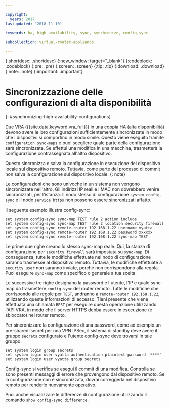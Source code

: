 ```yaml
---

copyright:
  years: 2017
lastupdated: "2018-11-10"

keywords: ha, high availability, sync, synchronize, config-sync

subcollection: virtual-router-appliance

---
```


{:shortdesc: .shortdesc}
{:new_window: target="_blank"}
{:codeblock: .codeblock}
{:pre: .pre}
{:screen: .screen}
{:tip: .tip}
{:download: .download}
{:note: .note}
{:important: .important}

# Sincronizzazione delle configurazioni di alta disponibilità
{: #synchronizing-high-availability-configurations}

Due VRA ({{site.data.keyword.vra_full}}) in una coppia HA (alta disponibilità) devono avere le loro configurazioni sufficientemente sincronizzate in modo che i dispositivi si comportino in modo simile. Questo viene eseguito tramite `configuration sync-maps` e puoi scegliere quale parte della configurazione sarà sincronizzata. Se effettui una modifica in una macchina, trasmetterà la configurazione contrassegnata all'altro dispositivo.

Questo sincronizza e salva la configurazione in esecuzione del dispositivo locale sul dispositivo remoto. Tuttavia, come parte del processo di commit non salva la configurazione sul dispositivo locale.
{: note}

Le configurazioni che sono univoche in un sistema non vengono sincronizzate nell'altro. Gli indirizzi IP reali e i MAC non dovrebbero venire sincronizzati, per l'istanza. Il nodo stesso di configurazione `system config-sync` e il nodo `service https` non possono essere sincronizzati affatto.

Il seguente esempio illustra config-sync:

```
set system config-sync sync-map TEST rule 2 action include
set system config-sync sync-map TEST rule 2 location security firewall
set system config-sync remote-router 192.168.1.22 username vyatta
set system config-sync remote-router 192.168.1.22 password xxxxxx
set system config-sync remote-router 192.168.1.22 sync-map TEST
```

Le prime due righe creano lo stesso sync-map reale. Qui, la stanza di configurazione per `security firewall` sarà impostata su `sync-map`. Di conseguenza, tutte le modifiche effettuate nel nodo di configurazione saranno trasmesse al dispositivo remoto. Tuttavia, le modifiche effettuate a `security user` non saranno inviate, perché non corrispondono alla regola. Puoi eseguire `sync-map` come specifico o generale a tua scelta.

Le successive tre righe designano la password e l'utente, l'IP e quale sync-map da trasmettere `config-sync` del router remoto. Tutte le modifiche che corrispondo alle regole per `TEST`, andranno a `remote-router 192.168.1.22`, utilizzando queste informazioni di accesso. Tieni presente che viene effettuata una chiamata `REST` per eseguire questa operazione utilizzando l'API VRA, in modo che il server HTTPS debba essere in esecuzione (e sbloccato) nel router remoto.

Per sincronizzare la configurazione di una password, come ad esempio un pre-shared-secret per una VPN IPSec, il sistema di standby deve avere il gruppo `secrets` configurato e l'utente config-sync deve trovarsi in tale gruppo.

```
set system login group secrets
set system login user vyatta authentication plaintext-password '****'
set system login user vyatta group secrets
```

Config-sync si verifica se esegui il commit di una modifica. Controlla se sono presenti messaggi di errore che provengono dal dispositivo remoto. Se la configurazione non è sincronizzata, dovrai correggerla nel dispositivo remoto per renderlo nuovamente operativo.

Puoi anche visualizzare le differenze di configurazione utilizzando il comando `show config-sync difference`.
